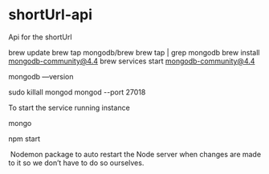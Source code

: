 # shortUrl-api
Api for the shortUrl


brew update
brew tap mongodb/brew
brew tap | grep mongodb
brew install mongodb-community@4.4
brew services start mongodb-community@4.4


mongodb —version

sudo killall mongod
mongod --port 27018

To start the service running instance

mongo

npm start

 Nodemon package to auto restart the Node server when changes are made to it so we don’t have to do so ourselves.

